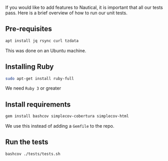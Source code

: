 If you would like to add features to Nautical, it is important that all our tests pass.
Here is a brief overview of how to run our unit tests.

## Pre-requisites
```bash
apt install jq rsync curl tzdata
```
This was done on an Ubuntu machine.

## Installing Ruby

```bash
sudo apt-get install ruby-full
```
We need `Ruby 3` or greater

## Install requirements
```bash
gem install bashcov simplecov-cobertura simplecov-html
```
We use this instead of adding a `Gemfile` to the repo.

## Run the tests
```bash
bashcov ./tests/tests.sh
```
